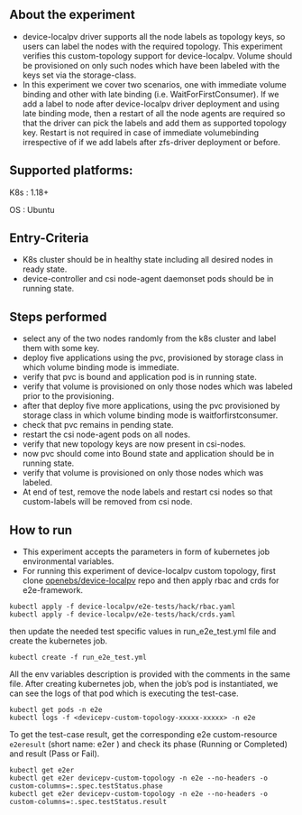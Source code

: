## About the experiment

- device-localpv driver supports all the node labels as topology keys, so users can label the nodes with the required topology. This experiment verifies this custom-topology support for device-localpv. Volume should be provisioned on only such nodes which have been labeled with the keys set via the storage-class.
- In this experiment we cover two scenarios, one with immediate volume binding and other with late binding (i.e. WaitForFirstConsumer). If we add a label to node after device-localpv driver deployment and using late binding mode, then a restart of all the node agents are required so that the driver can pick the labels and add them as supported topology key. Restart is not required in case of immediate volumebinding irrespective of if we add labels after zfs-driver deployment or before.

## Supported platforms:

K8s : 1.18+

OS : Ubuntu

## Entry-Criteria

- K8s cluster should be in healthy state including all desired nodes in ready state.
- device-controller and csi node-agent daemonset pods should be in running state.

## Steps performed

- select any of the two nodes randomly from the k8s cluster and label them with some key.
- deploy five applications using the pvc, provisioned by storage class in which volume binding mode is immediate.
- verify that pvc is bound and application pod is in running state.
- verify that volume is provisioned on only those nodes which was labeled prior to the provisioning.
- after that deploy five more applications, using the pvc provisioned by storage class in which volume binding mode is waitforfirstconsumer.
- check that pvc remains in pending state.
- restart the csi node-agent pods on all nodes.
- verify that new topology keys are now present in csi-nodes.
- now pvc should come into Bound state and application should be in running state.
- verify that volume is provisioned on only those nodes which was labeled.
- At end of test, remove the node labels and restart csi nodes so that custom-labels will be removed from csi node.

## How to run

- This experiment accepts the parameters in form of kubernetes job environmental variables.
- For running this experiment of device-localpv custom topology, first clone [openebs/device-localpv](https://github.com/openebs/device-localpv) repo and then apply rbac and crds for e2e-framework.
```
kubectl apply -f device-localpv/e2e-tests/hack/rbac.yaml
kubectl apply -f device-localpv/e2e-tests/hack/crds.yaml
```
then update the needed test specific values in run_e2e_test.yml file and create the kubernetes job.
```
kubectl create -f run_e2e_test.yml
```
All the env variables description is provided with the comments in the same file.
After creating kubernetes job, when the job’s pod is instantiated, we can see the logs of that pod which is executing the test-case.

```
kubectl get pods -n e2e
kubectl logs -f <devicepv-custom-topology-xxxxx-xxxxx> -n e2e
```
To get the test-case result, get the corresponding e2e custom-resource `e2eresult` (short name: e2er ) and check its phase (Running or Completed) and result (Pass or Fail).

```
kubectl get e2er
kubectl get e2er devicepv-custom-topology -n e2e --no-headers -o custom-columns=:.spec.testStatus.phase
kubectl get e2er devicepv-custom-topology -n e2e --no-headers -o custom-columns=:.spec.testStatus.result
```